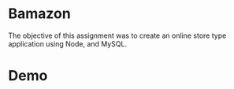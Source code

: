 # Bamazon

The objective of this assignment was to create an online store type application using Node, and MySQL.

# Demo

